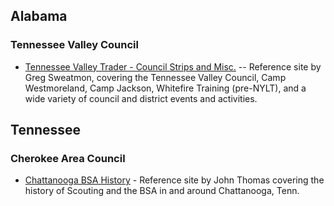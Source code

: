 ## Alabama

### Tennessee Valley Council
* [Tennessee Valley Trader - Council Strips and Misc.](https://tennesseevalleytrader.weebly.com) -- Reference site by Greg Sweatmon, covering the Tennessee Valley Council, Camp Westmoreland, Camp Jackson, Whitefire Training (pre-NYLT), and a wide variety of council and district events and activities.


## Tennessee

### Cherokee Area Council
* [Chattanooga BSA History](https://sites.google.com/site/tali293patches) - Reference site by John Thomas covering the history of Scouting and the BSA in and around Chattanooga, Tenn.
